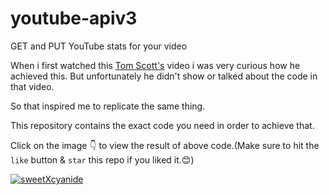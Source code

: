 # youtube-apiv3
GET and PUT YouTube stats for your video 


When i first watched this [Tom Scott's](https://www.youtube.com/watch?v=BxV14h0kFs0&t) video i was very curious how he achieved this. But unfortunately he didn't show or talked about the code in that video.

So that inspired me to replicate the same thing.

This repository contains the exact code you need in order to achieve that.


Click on the image 👇 to view the result of above code.(Make sure to hit the ```like``` button & ```star``` this repo if you liked it.😊)

[![sweetXcyanide](https://img.youtube.com/vi/pJMTlRzlTmc/0.jpg)](https://www.youtube.com/watch?v=pJMTlRzlTmc)

